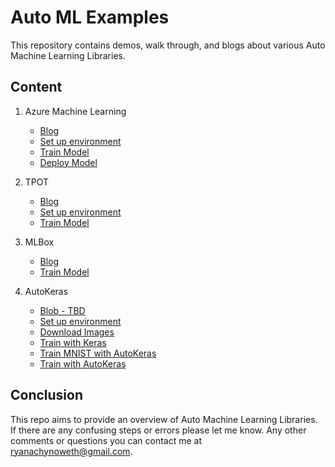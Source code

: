 # Auto ML Examples
This repository contains demos, walk through, and blogs about various Auto Machine Learning Libraries. 


## Content
1. Azure Machine Learning
    - [Blog](https://ryansdataspot.com/2019/03/01/auto-machine-learning-with-azure-machine-learning/) 
    - [Set up environment](./AzureML/walkthrough/01_EnvironmentSetup.md)
    - [Train Model](./AzureML/walkthrough/02_TrainModel.md)
    - [Deploy Model](./AzureML/walkthrough/03_DeployModel.md)

1. TPOT
    - [Blog](https://ryansdataspot.com/2019/03/21/automated-machine-learning-with-tpot/)
    - [Set up environment](https://github.com/ryanchynoweth44/AutoMLExamples/blob/master/TPOT/walkthrough/01_EnvironmentSetup.md)
    - [Train Model](https://github.com/ryanchynoweth44/AutoMLExamples/blob/master/TPOT/walkthrough/02_TrainModel.md)

1. MLBox
    - [Blog](https://ryansdataspot.com/2019/05/15/automated-machine-learning-with-mlbox/)
    - [Train Model](https://github.com/ryanchynoweth44/AutoMLExamples/blob/master/MLBox/TrainModel.py)

1. AutoKeras
    - [Blob - TBD](.)
    - [Set up environment](https://github.com/ryanchynoweth44/AutoMLExamples/blob/master/AutoKeras/demo/00_EnvironmentSetup.md)
    - [Download Images](https://github.com/ryanchynoweth44/AutoMLExamples/blob/master/AutoKeras/demo/01_DownloadImages.md)
    - [Train with Keras](https://github.com/ryanchynoweth44/AutoMLExamples/blob/master/AutoKeras/demo/02_TrainWithKeras.md)
    - [Train MNIST with AutoKeras](https://github.com/ryanchynoweth44/AutoMLExamples/blob/master/AutoKeras/demo/03_TrainHelloWorld.md)
    - [Train with AutoKeras](https://github.com/ryanchynoweth44/AutoMLExamples/blob/master/AutoKeras/demo/04_TrainWithAutoKeras.md)

## Conclusion
This repo aims to provide an overview of Auto Machine Learning Libraries. If there are any confusing steps or errors please let me know. Any other comments or questions you can contact me at ryanachynoweth@gmail.com. 
